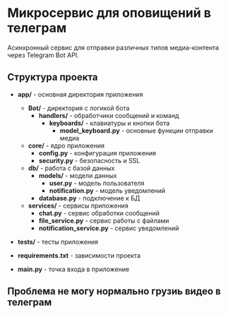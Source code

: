 # Микросервис для оповищений в телеграм

Асинхронный сервис для отправки различных типов медиа-контента через Telegram Bot API.

## Структура проекта

- **app/** - основная директория приложения
  - **Bot/** - директория с логикой бота
    - **handlers/** - обработчики сообщений и команд
      - **keyboards/** - клавиатуры и кнопки бота
        - **model_keyboard.py** - основные функции отправки медиа
  - **core/** - ядро приложения
    - **config.py** - конфигурация приложения
    - **security.py** - безопасность и SSL
  - **db/** - работа с базой данных
    - **models/** - модели данных
      - **user.py** - модель пользователя
      - **notification.py** - модель уведомлений
    - **database.py** - подключение к БД
  - **services/** - сервисы приложения
    - **chat.py** - сервис обработки сообщений
    - **file_service.py** - сервис работы с файлами
    - **notification_service.py** - сервис уведомлений

- **tests/** - тесты приложения
- **requirements.txt** - зависимости проекта
- **main.py** - точка входа в приложение


## Проблема не могу нормально грузиь видео в телеграм